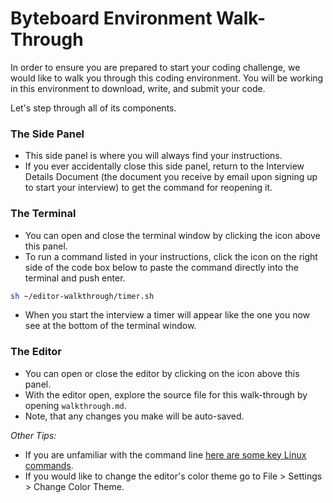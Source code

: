 # Byteboard Environment Walk-Through

In order to ensure you are prepared to start your coding challenge, we would like to walk you through this coding environment.
You will be working in this environment to download, write, and submit your code.

Let's step through all of its components.

### The Side Panel
* This side panel is where you will always find your instructions.
* If you ever accidentally close this side panel, return to the Interview Details Document (the document you receive by email upon signing up to start your interview) to get the command for reopening it.

### The Terminal

* You can open and close the terminal window by clicking the <walkthrough-cloud-shell-icon></walkthrough-cloud-shell-icon> icon above this panel.
* To run a command listed in your instructions, click the  <walkthrough-cloud-shell-icon></walkthrough-cloud-shell-icon> icon on the right side of the code box below to paste the command directly into the terminal and push enter.

```bash
sh ~/editor-walkthrough/timer.sh
```
* When you start the interview a timer will appear like the one you now see at the bottom of the terminal window. 

### The Editor

*  You can open or close the editor by clicking on the <walkthrough-cloud-shell-editor-icon></walkthrough-cloud-shell-editor-icon> icon above this panel.
*  With the editor open, explore the source file for this walk-through by opening `walkthrough.md`.
*  Note, that any changes you make will be auto-saved.

*Other Tips:*
* If you are unfamiliar with the command line [here are some key Linux commands](http://www.informit.com/blogs/blog.aspx?uk=The-10-Most-Important-Linux-Commands).
* If you would like to change the editor's color theme go to File > Settings > Change Color Theme. 
